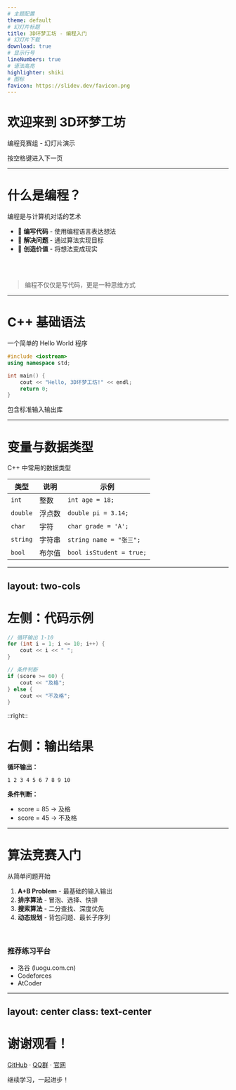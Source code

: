 ```yaml
---
# 主题配置
theme: default
# 幻灯片标题
title: 3D环梦工坊 - 编程入门
# 幻灯片下载
download: true
# 显示行号
lineNumbers: true
# 语法高亮
highlighter: shiki
# 图标
favicon: https://slidev.dev/favicon.png
---
```


# 欢迎来到 3D环梦工坊

编程竞赛组 - 幻灯片演示

<div class="pt-12">
  <span @click="$slidev.nav.next" class="px-2 py-1 rounded cursor-pointer" hover="bg-white bg-opacity-10">
    按空格键进入下一页 <carbon:arrow-right class="inline"/>
  </span>
</div>

---

# 什么是编程？

编程是与计算机对话的艺术

- 📝 **编写代码** - 使用编程语言表达想法
- 🎯 **解决问题** - 通过算法实现目标
- 🚀 **创造价值** - 将想法变成现实

<br>
<br>

> 编程不仅仅是写代码，更是一种思维方式

---

# C++ 基础语法

一个简单的 Hello World 程序

```cpp
#include <iostream>
using namespace std;

int main() {
    cout << "Hello, 3D环梦工坊!" << endl;
    return 0;
}
```

<arrow v-click="1" x1="200" y1="230" x2="270" y2="280" color="#564" width="3" arrowSize="1" />

<div v-click="1" class="text-sm absolute top-60 left-45">
包含标准输入输出库
</div>

---

# 变量与数据类型

C++ 中常用的数据类型

| 类型 | 说明 | 示例 |
|------|------|------|
| `int` | 整数 | `int age = 18;` |
| `double` | 浮点数 | `double pi = 3.14;` |
| `char` | 字符 | `char grade = 'A';` |
| `string` | 字符串 | `string name = "张三";` |
| `bool` | 布尔值 | `bool isStudent = true;` |

---
layout: two-cols
---

# 左侧：代码示例

```cpp
// 循环输出 1-10
for (int i = 1; i <= 10; i++) {
    cout << i << " ";
}

// 条件判断
if (score >= 60) {
    cout << "及格";
} else {
    cout << "不及格";
}
```

::right::

# 右侧：输出结果

**循环输出：**
```
1 2 3 4 5 6 7 8 9 10
```

**条件判断：**
- score = 85 → 及格
- score = 45 → 不及格

---

# 算法竞赛入门

从简单问题开始

1. **A+B Problem** - 最基础的输入输出
2. **排序算法** - 冒泡、选择、快排
3. **搜索算法** - 二分查找、深度优先
4. **动态规划** - 背包问题、最长子序列

<br>

### 推荐练习平台
- 洛谷 (luogu.com.cn)
- Codeforces
- AtCoder

---
layout: center
class: text-center
---

# 谢谢观看！

[GitHub](https://ain.hmgf.hxcn.space) · [QQ群](https://qm.qq.com/q/ZlktjRUdqg) · [官网](/)

<div class="pt-12">
  <span class="px-2 py-1 rounded cursor-pointer" hover="bg-white bg-opacity-10">
    继续学习，一起进步！
  </span>
</div>

